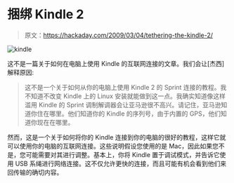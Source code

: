 # 捆绑 Kindle 2

> 原文：<https://hackaday.com/2009/03/04/tethering-the-kindle-2/>

![kindle](img/6a8c1a34d669a2f3001e86d24afa8f37.png "kindle")

这不是一篇关于如何在电脑上使用 Kindle 的互联网连接的文章。我们会让[杰西]解释原因:

> 这不是一个关于如何从你的电脑上使用 Kindle 2 的 Sprint 连接的教程。我不知道不改变 Kindle 上的 Linux 安装就能做到这一点。我确实知道像这样滥用 Kindle 的 Sprint 调制解调器会让亚马逊很不高兴。请记住，亚马逊知道你住在哪里。他们知道你的 Kindle 的序列号，由于内置的 GPS，他们知道你现在在哪里。

然而，这是一个关于如何将你的 Kindle 连接到你的电脑的很好的教程，这样它就可以使用你的电脑的互联网连接。这些说明假设您使用的是 Mac，因此如果您不是，您可能需要对其进行调整。基本上，你将 Kindle 置于调试模式，并告诉它使用 USB 系绳进行网络连接。这不仅允许更快的连接，而且可能有机会看到他们来回传输的确切内容。